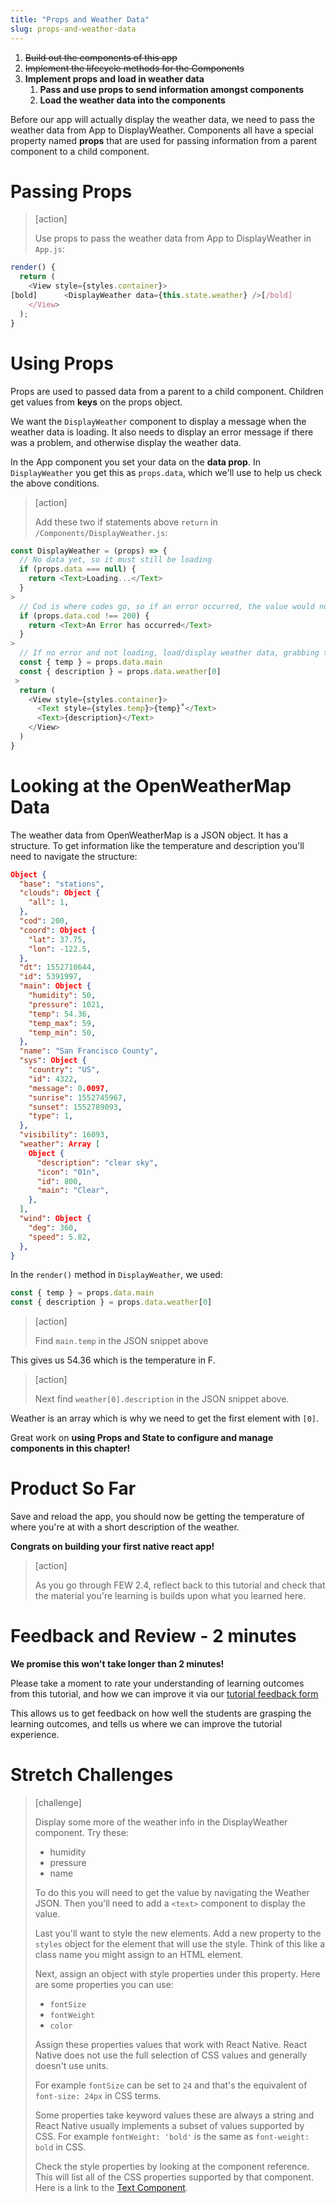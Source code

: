 ```yaml
---
title: "Props and Weather Data"
slug: props-and-weather-data
---
```


1. ~~Build out the components of this app~~
1. ~~Implement the lifecycle methods for the Components~~
1. **Implement props and load in weather data**
    1. **Pass and use props to send information amongst components**
    1. **Load the weather data into the components**

Before our app will actually display the weather data, we need to pass the weather data from App to DisplayWeather. Components all have a special property named **props** that are used for passing information from a parent component to a child component.

# Passing Props

> [action]
>
> Use props to pass the weather data from App to DisplayWeather in `App.js`:
>
```JavaScript
render() {
  return (
    <View style={styles.container}>
[bold]      <DisplayWeather data={this.state.weather} />[/bold]
    </View>
  );
}
```

# Using Props

Props are used to passed data from a parent to a child component. Children get values from **keys** on the props object.

We want the `DisplayWeather` component to display a message when the weather data is loading. It also needs to display an error message if there was a problem, and otherwise display the weather data.

In the App component you set your data on the **data prop**. In `DisplayWeather` you get this as `props.data`, which we'll use to help us check the above conditions.

> [action]
>
> Add these two if statements above `return` in `/Components/DisplayWeather.js`:
>
```JavaScript
const DisplayWeather = (props) => {
  // No data yet, so it must still be loading
  if (props.data === null) {
    return <Text>Loading...</Text>
  }
>
  // Cod is where codes go, so if an error occurred, the value would not be 200 (could be 400, 404, etc.)
  if (props.data.cod !== 200) {
    return <Text>An Error has occurred</Text>
  }
>
  // If no error and not loading, load/display weather data, grabbing the appropriate data from props
  const { temp } = props.data.main
  const { description } = props.data.weather[0]
 >
  return (
    <View style={styles.container}>
      <Text style={styles.temp}>{temp}˚</Text>
      <Text>{description}</Text>
    </View>
  )
}
```

# Looking at the OpenWeatherMap Data

The weather data from OpenWeatherMap is a JSON object. It has a structure. To get information like the temperature and description you'll need to navigate the structure:

```JSON
Object {
  "base": "stations",
  "clouds": Object {
    "all": 1,
  },
  "cod": 200,
  "coord": Object {
    "lat": 37.75,
    "lon": -122.5,
  },
  "dt": 1552710644,
  "id": 5391997,
  "main": Object {
    "humidity": 50,
    "pressure": 1021,
    "temp": 54.36,
    "temp_max": 59,
    "temp_min": 50,
  },
  "name": "San Francisco County",
  "sys": Object {
    "country": "US",
    "id": 4322,
    "message": 0.0097,
    "sunrise": 1552745967,
    "sunset": 1552789093,
    "type": 1,
  },
  "visibility": 16093,
  "weather": Array [
    Object {
      "description": "clear sky",
      "icon": "01n",
      "id": 800,
      "main": "Clear",
    },
  ],
  "wind": Object {
    "deg": 360,
    "speed": 5.82,
  },
}
```

In the `render()` method in `DisplayWeather`, we used:

```JavaScript
const { temp } = props.data.main
const { description } = props.data.weather[0]
```

> [action]
>
> Find `main.temp` in the JSON snippet above

This gives us 54.36 which is the temperature in F.

> [action]
>
> Next find `weather[0].description` in the JSON snippet above.

Weather is an array which is why we need to get the first element with `[0]`.

Great work on **using Props and State to configure and manage components in this chapter!**

# Product So Far

Save and reload the app, you should now be getting the temperature of where you're at with a short description of the weather.

**Congrats on building your first native react app!**

> [action]
>
> As you go through FEW 2.4, reflect back to this tutorial and check that the material you're learning is builds upon what you learned here.

# Feedback and Review - 2 minutes

**We promise this won't take longer than 2 minutes!**

Please take a moment to rate your understanding of learning outcomes from this tutorial, and how we can improve it via our [tutorial feedback form](https://forms.gle/A6DWJCR3mymeCLHx8)

This allows us to get feedback on how well the students are grasping the learning outcomes, and tells us where we can improve the tutorial experience.

# Stretch Challenges

> [challenge]
>
> Display some more of the weather info in the DisplayWeather component. Try these:
>
> - humidity
> - pressure
> - name
>
> To do this you will need to get the value by navigating the Weather JSON. Then you'll need to add a  `<text>` component to display the value.
>
> Last you'll want to style the new elements. Add a new property to the `styles` object for the element that will use the style. Think of this like a class name you might assign to an HTML element.
>
> Next, assign an object with style properties under this property. Here are some properties you can use:
>
> - `fontSize`
> - `fontWeight`
> - `color`
>
> Assign these properties values that work with React Native. React Native does not use the full selection of CSS values and generally doesn't use units.
>
> For example `fontSize` can be set to `24` and that's the equivalent of `font-size: 24px` in CSS terms.
>
> Some properties take keyword values these are always a string and React Native usually implements a subset of values supported by CSS. For example `fontWeight: 'bold'` is the same as `font-weight: bold` in CSS.
>
> Check the style properties by looking at the component reference. This will list all of the CSS properties supported by that component. Here is a link to the [Text Component](https://facebook.github.io/react-native/docs/text).
